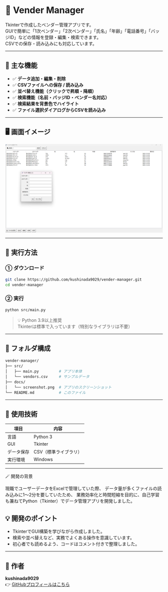 # 🧭 Vender Manager

Tkinterで作成したベンダー管理アプリです。  
GUIで簡単に「1次ベンダー」「2次ベンダー」「氏名」「年齢」「電話番号」「バッジID」などの情報を登録・編集・検索できます。  
CSVでの保存・読み込みにも対応しています。

---

## 🌟 主な機能

- ✅ **データ追加・編集・削除**
- ✅ **CSVファイルへの保存 / 読み込み**
- ✅ **並べ替え機能（クリックで昇順・降順）**
- ✅ **検索機能（名前・バッジID・ベンダー名対応）**
- ✅ **検索結果を背景色でハイライト**
- ✅ **ファイル選択ダイアログからCSVを読み込み**

---

## 🖥️ 画面イメージ

![アプリ画面例](https://raw.githubusercontent.com/kushinada9029/vender-manager/main/docs/screenshot.png)

---

## 🚀 実行方法

### ① ダウンロード

```bash
git clone https://github.com/kushinada9029/vender-manager.git
cd vender-manager
```

### ② 実行

```bash
python src/main.py
```

> 💡 Python 3.9以上推奨  
> Tkinterは標準で入っています（特別なライブラリは不要）

---

## 📂 フォルダ構成

```bash
vender-manager/
├── src/
│   ├── main.py         # アプリ本体
│   └── vendors.csv     # サンプルデータ
├── docs/
│   └── screenshot.png  # アプリのスクリーンショット
└── README.md           # このファイル
```

---

## 🧩 使用技術

| 項目 | 内容 |
|------|------|
| 言語 | Python 3 |
| GUI | Tkinter |
| データ保存 | CSV（標準ライブラリ） |
| 実行環境 | Windows

---

🪄 開発の背景

現職でユーザーデータをExcelで管理していた際、
データ量が多くファイルの読み込みに1〜2分を要していたため、
業務効率化と時間短縮を目的に、自己学習も兼ねてPython（Tkinter）でデータ管理アプリを開発しました。

## 💡 開発のポイント

- TkinterでGUI構築を学びながら作成しました。  
- 検索や並べ替えなど、実務でよくある操作を意識しています。  
- 初心者でも読めるよう、コードはコメント付きで整理しました。  

---

## 📎 作者

**kushinada9029**  
👉 [GitHubプロフィールはこちら](https://github.com/kushinada9029)
